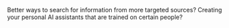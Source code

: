 Better ways to search for information from more targeted sources?
Creating your personal AI assistants that are trained on certain people?